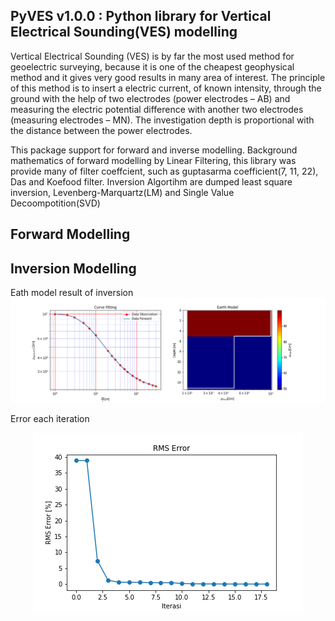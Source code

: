 ## PyVES v1.0.0 : Python library for Vertical Electrical Sounding(VES) modelling

Vertical Electrical Sounding (VES) is by far the most used method for geoelectric surveying, because it is one of the cheapest geophysical method and it gives very good results in many area of interest. The principle of this method is to insert a electric current, of known intensity, through the ground with the help of two electrodes (power electrodes – AB) and measuring the electric potential difference with another two electrodes (measuring electrodes – MN). The investigation depth is proportional with the distance between the power electrodes.

This package support for forward and inverse modelling. Background mathematics of forward modelling by Linear Filtering, this library was provide many of filter coeffcient, such as guptasarma coefficient(7, 11, 22), Das and Koefood filter. Inversion Algortihm are dumped least square inversion, Levenberg-Marquartz(LM) and Single Value Decoompotition(SVD)


## Forward Modelling


## Inversion Modelling
Eath model result of inversion
![inversion](https://github.com/asidosaputra/PyVES/blob/master/examples/Inversion_Earth_Model.png)

Error each iteration
<p align = "center" >
  <img src="https://github.com/asidosaputra/PyVES/blob/master/examples/Inversion_Error.png">
</p>
